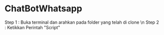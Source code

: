 # ChatBotWhatsapp
Step 1 : Buka terminal dan arahkan pada folder yang telah di clone \n
Step 2 : Ketikkan Perintah "Script"
